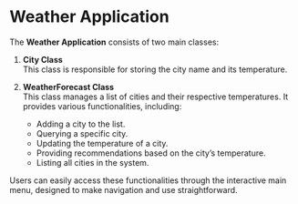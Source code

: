 # Weather Application

The **Weather Application** consists of two main classes:

1. **City Class**  
   This class is responsible for storing the city name and its temperature.

2. **WeatherForecast Class**  
   This class manages a list of cities and their respective temperatures. It provides various functionalities, including:
   - Adding a city to the list.
   - Querying a specific city.
   - Updating the temperature of a city.
   - Providing recommendations based on the city’s temperature.
   - Listing all cities in the system.

Users can easily access these functionalities through the interactive main menu, designed to make navigation and use straightforward.


